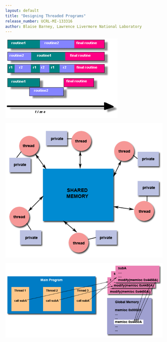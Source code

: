```yaml
---
layout: default
title: "Designing Threaded Programs"
release_number: UCRL-MI-133316
author: Blaise Barney, Lawrence Livermore National Laboratory
---
```


![concurrent](images/concurrent.gif)

![sharedMemoryModel](images/sharedMemoryModel.gif)

![threadUnsafe](images/threadUnsafe.gif)

